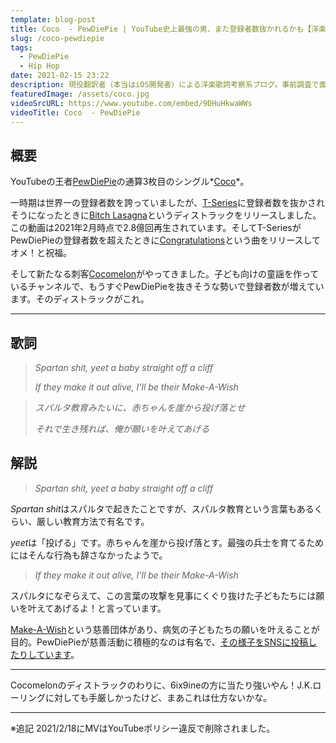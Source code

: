 ```yaml
---
template: blog-post
title: Coco  - PewDiePie | YouTube史上最強の男、また登録者数抜かれるかも【洋楽歌詞解説 & 一部和訳】
slug: /coco-pewdiepie
tags:
  - PewDiePie
  - Hip Hop
date: 2021-02-15 23:22
description: 現役翻訳者（本当はiOS開発者）による洋楽歌詞考察系ブログ。事前調査で面白かったものや役に立ちそうな内容を記事にしています。自分のメモ的な役割です。英語学習にご活用いただければうれしいです！取り上げるジャンルはヒップホップが多くなるかもしれないですが、ロックやブルースを特に聴いてる人です。今回はピューディーパイ『ココ』を取り上げています。
featuredImage: /assets/coco.jpg
videoSrcURL: https://www.youtube.com/embed/9DHuHkwaWWs
videoTitle: Coco  - PewDiePie
---
```

## 概要

YouTubeの王者[PewDiePie](https://www.youtube.com/user/PewDiePie)の通算3枚目のシングル*[Coco](#)*。

一時期は世界一の登録者数を誇っていましたが、[T-Series](https://www.youtube.com/user/tseries)に登録者数を抜かされそうになったときに[Bitch Lasagna](https://www.youtube.com/watch?v=6Dh-RL__uN4)というディストラックをリリースしました。この動画は2021年2月時点で2.8億回再生されています。そしてT-SeriesがPewDiePieの登録者数を超えたときに[Congratulations](https://www.youtube.com/watch?v=PHgc8Q6qTjc)という曲をリリースしてオメ！と祝福。

そして新たなる刺客[Cocomelon](https://www.youtube.com/user/checkgate)がやってきました。子ども向けの童謡を作っているチャンネルで、もうすぐPewDiePieを抜きそうな勢いで登録者数が増えています。そのディストラックがこれ。

- - -

## 歌詞

> *Spartan shit, yeet a baby straight off a cliff*
>
> *If they make it out alive, I'll be their Make-A-Wish*

> *スパルタ教育みたいに、赤ちゃんを崖から投げ落とせ*
>
> *それで生き残れば、俺が願いを叶えてあげる*

<div align="center">



</div>

## 解説

> *Spartan shit, yeet a baby straight off a cliff*

*Spartan shit*はスパルタで起きたことですが、スパルタ教育という言葉もあるくらい、厳しい教育方法で有名です。

*yeet*は「投げる」です。赤ちゃんを崖から投げ落とす。最強の兵士を育てるためにはそんな行為も辞さなかったようで。

> *If they make it out alive, I'll be their Make-A-Wish*

スパルタになぞらえて、この言葉の攻撃を見事にくぐり抜けた子どもたちには願いを叶えてあげるよ！と言っています。

[Make-A-Wish](https://www.make-a-wish.org.uk/)という慈善団体があり、病気の子どもたちの願いを叶えることが目的。PewDiePieが慈善活動に積極的なのは有名で、[その様子をSNSに投稿したりしています](https://www.facebook.com/PewDiePie/posts/1181428815223339)。

- - -

Cocomelonのディストラックのわりに、6ix9ineの方に当たり強いやん！J.K.ローリングに対しても手厳しかったけど、まあこれは仕方ないかな。

---
※追記
2021/2/18にMVはYouTubeポリシー違反で削除されました。